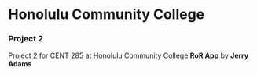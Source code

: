# Honolulu Community College
### Project 2
Project 2 for CENT 285 at Honolulu Community College
__RoR App__ by __Jerry Adams__
